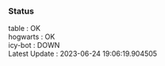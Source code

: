 ### Status


table : OK  
hogwarts : OK  
icy-bot : DOWN  
Latest Update : 2023-06-24 19:06:19.904505
